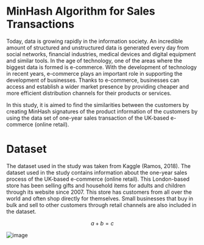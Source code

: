 # MinHash Algorithm for Sales Transactions

Today, data is growing rapidly in the information society. An incredible amount of structured and unstructured data is generated every day from social networks, financial industries, medical devices and digital equipment and similar tools. In the age of technology, one of the areas where the biggest data is formed is e-commerce. With the development of technology in recent years, e-commerce plays an important role in supporting the development of businesses. Thanks to e-commerce, businesses can access and establish a wider market presence by providing cheaper and more efficient distribution channels for their products or services.

In this study, it is aimed to find the similarities between the customers by creating MinHash signatures of the product information of the customers by using the data set of one-year sales transaction of the UK-based e-commerce (online retail).

# Dataset

The dataset used in the study was taken from Kaggle (Ramos, 2018). The dataset used in the study contains information about the one-year sales process of the UK-based e-commerce (online retail). This London-based store has been selling gifts and household items for adults and children through its website since 2007. This store has customers from all over the world and often shop directly for themselves. Small businesses that buy in bulk and sell to other customers through retail channels are also included in the dataset.

$$ a + b = c $$

![image](https://github.com/HuseyinOzdemir1/MinHash_Algorithm_for_Sales_Transactions/assets/75394581/12e5d444-6970-4da9-9beb-423c4468cdb7)
